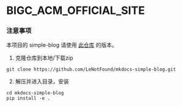 # BIGC_ACM_OFFICIAL_SITE

<!-- 待补充 -->

### 注意事项

本项目的 simple-blog 请使用 [此仓库](https://github.com/LeNotFound/mkdocs-simple-blog) 的版本。

1. 克隆仓库到本地/下载zip
```
git clone https://github.com/LeNotFound/mkdocs-simple-blog.git
```

2. 解压并进入目录，安装
```
cd mkdocs-simple-blog
pip install -e .
```